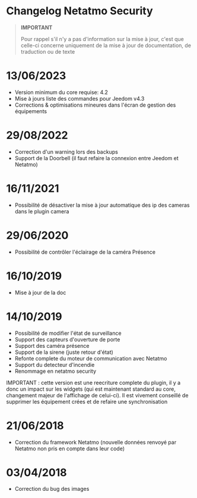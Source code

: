 # Changelog Netatmo Security

>**IMPORTANT**
>
>Pour rappel s'il n'y a pas d'information sur la mise à jour, c'est que celle-ci concerne uniquement de la mise à jour de documentation, de traduction ou de texte

# 13/06/2023

- Version minimum du core requise: 4.2
- Mise à jours liste des commandes pour Jeedom v4.3
- Corrections & optimisations mineures dans l'écran de gestion des équipements

# 29/08/2022

- Correction d'un warning lors des backups
- Support de la Doorbell (il faut refaire la connexion entre Jeedom et Netatmo)

# 16/11/2021

- Possibilité de désactiver la mise à jour automatique des ip des cameras dans le plugin camera

# 29/06/2020

- Possibilité de contrôler l'éclairage de la caméra Présence

# 16/10/2019

- Mise à jour de la doc

# 14/10/2019

- Possibilité de modifier l'état de surveillance
- Support des capteurs d'ouverture de porte
- Support des caméra présence
- Support de la sirene (juste retour d'état)
- Refonte complete du moteur de communication avec Netatmo
- Support du detecteur d'incendie
- Renommage en netatmo security

IMPORTANT : cette version est une reecriture complete du plugin, il y a donc un impact sur les widgets (qui est maintenant standard au core, changement majeur de l'affichage de celui-ci). Il est vivement conseillé de supprimer les équipement crées et de refaire une synchronisation

# 21/06/2018

- Correction du framework Netatmo (nouvelle données renvoyé par Netatmo non pris en compte dans leur code)

# 03/04/2018

- Correction du bug des images
